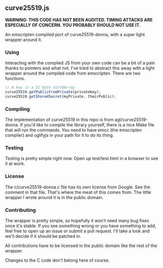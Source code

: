 ## curve25519.js

**WARNING: THIS CODE HAS NOT BEEN AUDITED. TIMING ATTACKS ARE ESPECIALLY OF CONCERN. YOU PROBABLY SHOULD NOT USE IT.**

An emscripten compiled port of curve25519-donna, with a super light
wrapper around it.

### Using

Interacting with the compiled JS from your own code can be a bit of a pain
thanks to pointers and what not. I've tried to abstract this away with a
light wrapper around the compiled code from emscripten. There are two
functions.

```js
// A key is a 32 byte Uint8Array
curve25519.getPublicFromPrivate(privateKey);
curve25519.getSharedSecret(myPrivate, theirPublic);
```

### Compiling

The implementation of curve25519 in this repo is from
agl/curve25519-donna. If you'd like to compile the library yourself, there
is a nice Make file that will run the commands. You need to have emcc (the
emscripten compiler) and uglifyjs in your path for it to do its thing.

### Testing

Testing is pretty simple right now. Open up test/test.html in a browser to
see it at work.

### License

The c/curve25519-donna.c file has its own license from Google. See the
comment in that file. That's where the meat of this comes from. The little
wrapper I wrote around it is in the public domain.

### Contributing

The wrapper is pretty simple, so hopefully it won't need many bug fixes
once it's stable. If you see something wrong or you have something to add,
feel free to open up an issue or submit a pull request. I'll take a look
and we'll decide if it should be patched in.

All contributions have to be licensed in the public domain like the rest
of the wrapper.

Changes to the C code don't belong here of course.
